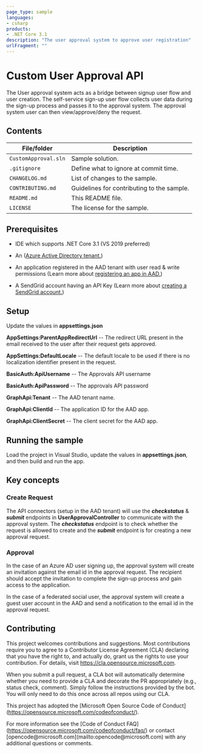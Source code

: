 ```yaml
---
page_type: sample
languages:
- csharp
products:
- .NET Core 3.1
description: "The user approval system to approve user registration"
urlFragment: ""
---
```


# Custom User Approval API

The User approval system acts as a bridge between signup user flow and user creation. The self-service sign-up user flow collects user data during the sign-up process and passes it to the approval system. The approval system user can then view/approve/deny the request.

## Contents

| File/folder         | Description                                |
|---------------------|--------------------------------------------|
| `CustomApproval.sln`| Sample solution.                           |
| `.gitignore`        | Define what to ignore at commit time.      |
| `CHANGELOG.md`      | List of changes to the sample.             |
| `CONTRIBUTING.md`   | Guidelines for contributing to the sample. |
| `README.md`         | This README file.                          |
| `LICENSE`           | The license for the sample.                |

## Prerequisites

-   IDE which supports .NET Core 3.1 (VS 2019 preferred)

-   An ([Azure Active Directory tenant.])

-   An application registered in the AAD tenant with user read & write permissions (Learn more about [registering an app in AAD.])

-   A SendGrid account having an API Key (Learn more about [creating a SendGrid account.])

## Setup

Update the values in **appsettings.json**

**AppSettings:ParentAppRedirectUrl** -- The redirect URL present in the email received to the user after their request gets approved.

**AppSettings:DefaultLocale** -- The default locale to be used if there is no localization identifier present in the request.

**BasicAuth:ApiUsername** -- The Approvals API username

**BasicAuth:ApiPassword** -- The approvals API password

**GraphApi:Tenant** -- The AAD tenant name.

**GraphApi:ClientId** -- The application ID for the AAD app.

**GraphApi:ClientSecret** -- The client secret for the AAD app.

## Running the sample

Load the project in Visual Studio, update the values in **appsettings.json**, and then build and run the app.

## Key concepts

### Create Request

The API connectors (setup in the AAD tenant) will use the ***checkstatus*** & ***submit*** endpoints in **UserApprovalController** to communicate with the approval system. The ***checkstatus*** endpoint is to check whether the request is allowed to create and the ***submit*** endpoint is for creating a new approval request.

### Approval
In the case of an Azure AD user signing up, the approval system will create an invitation against the email id in the approval request. The recipient should accept the invitation to complete the sign-up process and gain access to the application.

In the case of a federated social user, the approval system will create a guest user account in the AAD and send a notification to the email id in the approval request.

Contributing
------------

This project welcomes contributions and suggestions. Most contributions require you to agree to a Contributor License Agreement (CLA) declaring that you have the right to, and actually do, grant us the rights to use your contribution. For details, visit https://cla.opensource.microsoft.com.

When you submit a pull request, a CLA bot will automatically determine whether you need to provide a CLA and decorate the PR appropriately (e.g., status check, comment). Simply follow the instructions provided by the bot. You will only need to do this once across all repos using our CLA.

This project has adopted the \[Microsoft Open Source Code of Conduct\] (https://opensource.microsoft.com/codeofconduct/).

For more information see the \[Code of Conduct FAQ\] (https://opensource.microsoft.com/codeofconduct/faq/) or contact \[opencode\@microsoft.com\](mailto:opencode\@microsoft.com) with any additional questions or comments.

  [registering an app in AAD.]: https://docs.microsoft.com/en-us/azure/active-directory/develop/quickstart-register-app
  [creating a SendGrid account.]: https://docs.microsoft.com/en-us/azure/sendgrid-dotnet-how-to-send-email#create-a-sendgrid-account
  [Azure Active Directory tenant.]: https://docs.microsoft.com/azure/active-directory/develop/quickstart-create-new-tenant  